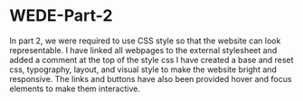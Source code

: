 # WEDE-Part-2
In part 2, we were required to use  CSS style so that the website can look representable.
I have linked all webpages to the external stylesheet  and added a comment at the top of the style css
I have created a base and reset css, typography, layout, and visual style to make the website bright and responsive.
The links and buttons have also been provided hover and focus elements to make them interactive.
